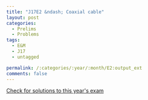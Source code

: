 ```yaml
---
title: "J17E2 &ndash; Coaxial cable"
layout: post
categories:
  - Prelims
  - Problems
tags:
  - E&M
  - J17
  - untagged

permalink: /:categories/:year/:month/E2:output_ext
comments: false
---
```

<object data="2017J2E.pdf" type="application/pdf" width="100%" height="500"></object>
<div class="message"><a href='https://princetonprelim.com/prelim/35/'>Check for solutions to this year's exam</a></div>